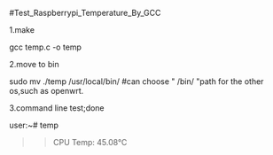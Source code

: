 #Test_Raspberrypi_Temperature_By_GCC

1.make
  
  gcc temp.c -o temp

2.move to bin
  
  sudo mv ./temp /usr/local/bin/    #can choose " /bin/ "path for the other os,such as openwrt.
  
3.command line test;done
  
  user:~# temp
  >>CPU Temp: 45.08°C


